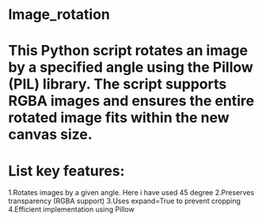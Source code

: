 # Image_rotation
# This Python script rotates an image by a specified angle using the Pillow (PIL) library. The script supports RGBA images and ensures the entire rotated image fits within the new canvas size.
# List key features:
   1.Rotates images by a given angle. Here i have used 45 degree
   2.Preserves transparency (RGBA support)
   3.Uses expand=True to prevent cropping
   4.Efficient implementation using Pillow
